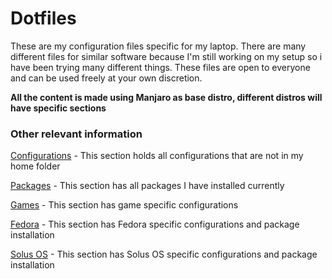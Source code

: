 # Dotfiles

These are my configuration files specific for my laptop. 
There are many different files for similar software because 
I'm still working on my setup so i have been trying many different things. 
These files are open to everyone and can be used freely at your own discretion.

**All the content is made using Manjaro as base distro, different distros will have specific sections**

### Other relevant information

[Configurations](https://www.github.com/barbafh3/dotfiles/blob/desktop/CONFIGURATIONS.md) - This section holds all configurations that are not in my home folder
    
[Packages](https://www.github.com/barbafh3/dotfiles/blob/desktop/PACKAGES.md) - This section has all packages I have installed currently

[Games](https://www.github.com/barbafh3/dotfiles/blob/desktop/GAMES.md) - This section has game specific configurations

[Fedora](https://www.github.com/barbafh3/dotfiles/blob/desktop/FEDORA.md) - This section has Fedora specific configurations and package installation

[Solus OS](https://www.github.com/barbafh3/dotfiles/blob/desktop/SOLUS.md) - This section has Solus OS specific configurations and package installation

